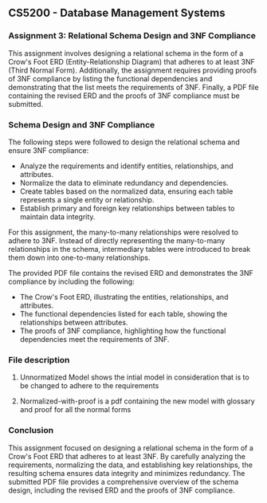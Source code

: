 
## CS5200 - Database Management Systems

### Assignment 3: Relational Schema Design and 3NF Compliance


This assignment involves designing a relational schema in the form of a Crow's Foot ERD (Entity-Relationship Diagram) that adheres to at least 3NF (Third Normal Form). Additionally, the assignment requires providing proofs of 3NF compliance by listing the functional dependencies and demonstrating that the list meets the requirements of 3NF. Finally, a PDF file containing the revised ERD and the proofs of 3NF compliance must be submitted.



### Schema Design and 3NF Compliance

The following steps were followed to design the relational schema and ensure 3NF compliance:

- Analyze the requirements and identify entities, relationships, and attributes.
-  Normalize the data to eliminate redundancy and dependencies.
- Create tables based on the normalized data, ensuring each table represents a single entity or relationship.
- Establish primary and foreign key relationships between tables to maintain data integrity.

For this assignment, the many-to-many relationships were resolved to adhere to 3NF. Instead of directly representing the many-to-many relationships in the schema, intermediary tables were introduced to break them down into one-to-many relationships.

The provided PDF file contains the revised ERD and demonstrates the 3NF compliance by including the following:

- The Crow's Foot ERD, illustrating the entities, relationships, and attributes.
- The functional dependencies listed for each table, showing the relationships between attributes.
- The proofs of 3NF compliance, highlighting how the functional dependencies meet the requirements of 3NF.

### File description 

1. Unnormatized Model shows the intial model in consideration that is to be changed to adhere to the requirements

2. Normalized-with-proof is a pdf containing the new model with glossary and proof for all the normal forms

### Conclusion

This assignment focused on designing a relational schema in the form of a Crow's Foot ERD that adheres to at least 3NF. By carefully analyzing the requirements, normalizing the data, and establishing key relationships, the resulting schema ensures data integrity and minimizes redundancy. The submitted PDF file provides a comprehensive overview of the schema design, including the revised ERD and the proofs of 3NF compliance.